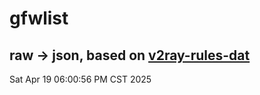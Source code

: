 # gfwlist
## raw -> json, based on [v2ray-rules-dat](https://github.com/Loyalsoldier/v2ray-rules-dat)
Sat Apr 19 06:00:56 PM CST 2025

